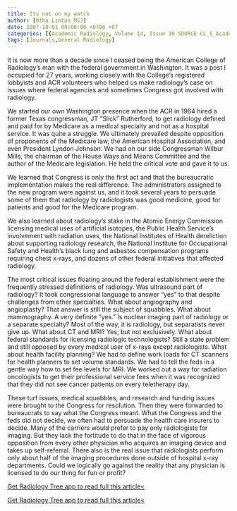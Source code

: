 ```yaml
---
title: Its not on my watch
author: [Otha Linton MSJ]
date: 2007-10-01 00:00:00 +0700 +07
categories: [{Academic Radiology, Volume 14, Issue 10 SOURCE CL_S_AcademicRadiologyVolume14Issue10 1}]
tags: [Journals,General Radiology]
---
```

It is now more than a decade since I ceased being the American College of Radiology’s man with the federal government in Washington. It was a post I occupied for 27 years, working closely with the College’s registered lobbyists and ACR volunteers who helped us make radiology’s case on issues where federal agencies and sometimes Congress got involved with radiology.

We started our own Washington presence when the ACR in 1964 hired a former Texas congressman, JT “Slick” Rutherford, to get radiology defined and paid for by Medicare as a medical specialty and not as a hospital service. It was quite a struggle. We ultimately prevailed despite opposition of proponents of the Medicare law, the American Hospital Association, and even President Lyndon Johnson. We had on our side Congressman Wilbur Mills, the chairman of the House Ways and Means Committee and the author of the Medicare legislation. He held the critical vote and gave it to us.

We learned that Congress is only the first act and that the bureaucratic implementation makes the real difference. The administrators assigned to the new program were against us, and it took several years to persuade some of them that radiology by radiologists was good medicine, good for patients and good for the Medicare program.

We also learned about radiology’s stake in the Atomic Energy Commission licensing medical uses of artificial isotopes, the Public Health Service’s involvement with radiation uses, the National Institutes of Health dereliction about supporting radiology research, the National Institute for Occupational Safety and Health’s black lung and asbestos compensation programs requiring chest x-rays, and dozens of other federal initiatives that affected radiology.

The most critical issues floating around the federal establishment were the frequently stressed definitions of radiology. Was ultrasound part of radiology? It took congressional language to answer “yes” to that despite challenges from other specialties. What about angiography and angioplasty? That answer is still the subject of squabbles. What about mammography. A very definite “yes.” Is nuclear imaging part of radiology or a separate specialty? Most of the way, it is radiology, but separatists never give up. What about CT and MRI? Yes, but not exclusively. What about federal standards for licensing radiologic technologists? Still a state problem and still opposed by every medical user of x-rays except radiologists. What about health facility planning? We had to define work loads for CT scanners for health planners to set volume standards. We had to tell the feds in a gentle way how to set fee levels for MRI. We worked out a way for radiation oncologists to get their professional service fees when it was recognized that they did not see cancer patients on every teletherapy day.

These turf issues, medical squabbles, and research and funding issues were brought to the Congress for resolution. Then they were forwarded to bureaucrats to say what the Congress meant. What the Congress and the feds did not decide, we often had to persuade the health care insurers to decide. Many of the carriers would prefer to pay only radiologists for imaging. But they lack the fortitude to do that in the face of vigorous opposition from every other physician who acquires an imaging device and takes up self-referral. There also is the real issue that radiologists perform only about half of the imaging procedures done outside of hospital x-ray departments. Could we logically go against the reality that any physician is licensed to do our thing for fun or profit?

[Get Radiology Tree app to read full this article<](https://clinicalpub.com/app)

[Get Radiology Tree app to read full this article<](https://clinicalpub.com/app)